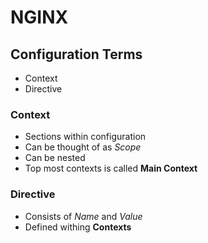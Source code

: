 # NGINX

## Configuration Terms
- Context
- Directive

### Context
- Sections within configuration
- Can be thought of as _Scope_
- Can be nested
- Top most contexts is called **Main Context**


### Directive
- Consists of _Name_ and _Value_
- Defined withing __Contexts__